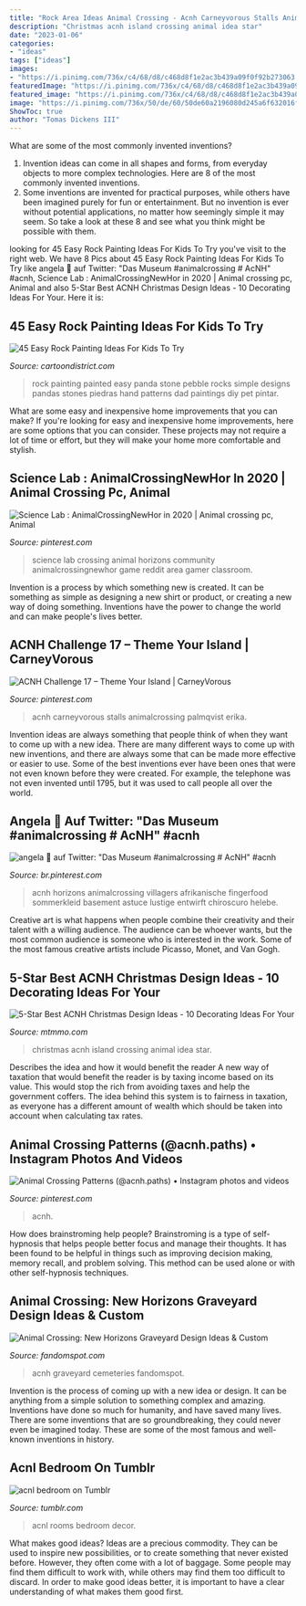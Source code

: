 ```yaml
---
title: "Rock Area Ideas Animal Crossing - Acnh Carneyvorous Stalls Animalcrossing Palmqvist Erika"
description: "Christmas acnh island crossing animal idea star"
date: "2023-01-06"
categories:
- "ideas"
tags: ["ideas"]
images:
- "https://i.pinimg.com/736x/c4/68/d8/c468d8f1e2ac3b439a09f0f92b273063.jpg"
featuredImage: "https://i.pinimg.com/736x/c4/68/d8/c468d8f1e2ac3b439a09f0f92b273063.jpg"
featured_image: "https://i.pinimg.com/736x/c4/68/d8/c468d8f1e2ac3b439a09f0f92b273063.jpg"
image: "https://i.pinimg.com/736x/50/de/60/50de60a2196080d245a6f632016f93a2.jpg"
ShowToc: true
author: "Tomas Dickens III"
---
```



What are some of the most commonly invented inventions?
1. Invention ideas can come in all shapes and forms, from everyday objects to more complex technologies. Here are 8 of the most commonly invented inventions.
2. Some inventions are invented for practical purposes, while others have been imagined purely for fun or entertainment. But no invention is ever without potential applications, no matter how seemingly simple it may seem. So take a look at these 8 and see what you think might be possible with them.

	

		
looking for 45 Easy Rock Painting Ideas For Kids To Try you've visit to the right web. We have 8 Pics about 45 Easy Rock Painting Ideas For Kids To Try like angela 💮 auf Twitter: &quot;Das Museum #animalcrossing # AcNH&quot; #acnh, Science Lab : AnimalCrossingNewHor in 2020 | Animal crossing pc, Animal and also 5-Star Best ACNH Christmas Design Ideas - 10 Decorating Ideas For Your. Here it is:
		
    
## 45 Easy Rock Painting Ideas For Kids To Try

<img loading=lazy src="http://www.cartoondistrict.com/wp-content/uploads/2017/06/easy-rock-painting-ideas-for-kids31.jpg" onerror="this.onerror=null;this.src='https://tse4.mm.bing.net/th?id=OIP.DaEDdEDMRDXzBJgIG8e3AwHaJ4&amp;pid=15.1';" alt="45 Easy Rock Painting Ideas For Kids To Try">

_Source: cartoondistrict.com_

>rock painting painted easy panda stone pebble rocks simple designs pandas stones piedras hand patterns dad paintings diy pet pintar. 

	

What are some easy and inexpensive home improvements that you can make?
If you're looking for easy and inexpensive home improvements, here are some options that you can consider. These projects may not require a lot of time or effort, but they will make your home more comfortable and stylish.

    
## Science Lab : AnimalCrossingNewHor In 2020 | Animal Crossing Pc, Animal

<img loading=lazy src="https://i.pinimg.com/736x/c4/68/d8/c468d8f1e2ac3b439a09f0f92b273063.jpg" onerror="this.onerror=null;this.src='https://tse1.mm.bing.net/th?id=OIP._i31zfdpgGhXCuFOORoIGQHaEK&amp;pid=15.1';" alt="Science Lab : AnimalCrossingNewHor in 2020 | Animal crossing pc, Animal">

_Source: pinterest.com_

>science lab crossing animal horizons community animalcrossingnewhor game reddit area gamer classroom. 

	

Invention is a process by which something new is created. It can be something as simple as designing a new shirt or product, or creating a new way of doing something. Inventions have the power to change the world and can make people's lives better.

    
## ACNH Challenge 17 – Theme Your Island | CarneyVorous

<img loading=lazy src="https://i.pinimg.com/736x/0c/fe/8c/0cfe8c69c312c479bfa9ce752eecb0b2.jpg" onerror="this.onerror=null;this.src='https://tse4.mm.bing.net/th?id=OIP.NGbW78pGHvdzSRqGfXN-wQHaIB&amp;pid=15.1';" alt="ACNH Challenge 17 – Theme Your Island | CarneyVorous">

_Source: pinterest.com_

>acnh carneyvorous stalls animalcrossing palmqvist erika. 

	

Invention ideas are always something that people think of when they want to come up with a new idea. There are many different ways to come up with new inventions, and there are always some that can be made more effective or easier to use. Some of the best inventions ever have been ones that were not even known before they were created. For example, the telephone was not even invented until 1795, but it was used to call people all over the world.

    
## Angela 💮 Auf Twitter: &quot;Das Museum #animalcrossing # AcNH&quot; #acnh

<img loading=lazy src="https://i.pinimg.com/736x/50/de/60/50de60a2196080d245a6f632016f93a2.jpg" onerror="this.onerror=null;this.src='https://tse3.mm.bing.net/th?id=OIP.5QpJ4uLA1MYDcFktA8eBaQHaEK&amp;pid=15.1';" alt="angela 💮 auf Twitter: &quot;Das Museum #animalcrossing # AcNH&quot; #acnh">

_Source: br.pinterest.com_

>acnh horizons animalcrossing villagers afrikanische fingerfood sommerkleid basement astuce lustige entwirft chiroscuro helebe. 

	

Creative art is what happens when people combine their creativity and their talent with a willing audience. The audience can be whoever wants, but the most common audience is someone who is interested in the work. Some of the most famous creative artists include Picasso, Monet, and Van Gogh.

    
## 5-Star Best ACNH Christmas Design Ideas - 10 Decorating Ideas For Your

<img loading=lazy src="https://www.mtmmo.com/upload/20201117/6374120719164651686876482.png" onerror="this.onerror=null;this.src='https://tse1.mm.bing.net/th?id=OIP.KuxLzEB-VTTEnd9HjDbBTQHaEV&amp;pid=15.1';" alt="5-Star Best ACNH Christmas Design Ideas - 10 Decorating Ideas For Your">

_Source: mtmmo.com_

>christmas acnh island crossing animal idea star. 

	

Describes the idea and how it would benefit the reader
A new way of taxation that would benefit the reader is by taxing income based on its value. This would stop the rich from avoiding taxes and help the government coffers. The idea behind this system is to fairness in taxation, as everyone has a different amount of wealth which should be taken into account when calculating tax rates.

    
## Animal Crossing Patterns (@acnh.paths) • Instagram Photos And Videos

<img loading=lazy src="https://i.pinimg.com/736x/0a/d6/e3/0ad6e3a20152d9ed159bd9c207463fa5.jpg" onerror="this.onerror=null;this.src='https://tse1.mm.bing.net/th?id=OIP.IWwHoo-jSi0rtG2GgKGzzAHaFg&amp;pid=15.1';" alt="Animal Crossing Patterns (@acnh.paths) • Instagram photos and videos">

_Source: pinterest.com_

>acnh. 

	

How does brainstroming help people?
Brainstroming is a type of self-hypnosis that helps people better focus and manage their thoughts. It has been found to be helpful in things such as improving decision making, memory recall, and problem solving. This method can be used alone or with other self-hypnosis techniques.

    
## Animal Crossing: New Horizons Graveyard Design Ideas &amp; Custom

<img loading=lazy src="https://static.fandomspot.com/images/02/11891/09-skeleton-cemetery-idea-acnh.jpg" onerror="this.onerror=null;this.src='https://tse1.mm.bing.net/th?id=OIP.dHdKkbAGEL6m_DPpuftMugHaEK&amp;pid=15.1';" alt="Animal Crossing: New Horizons Graveyard Design Ideas &amp; Custom">

_Source: fandomspot.com_

>acnh graveyard cemeteries fandomspot. 

	

Invention is the process of coming up with a new idea or design. It can be anything from a simple solution to something complex and amazing. Inventions have done so much for humanity, and have saved many lives. There are some inventions that are so groundbreaking, they could never even be imagined today. These are some of the most famous and well-known inventions in history.

    
## Acnl Bedroom On Tumblr

<img loading=lazy src="https://66.media.tumblr.com/954addc21fc44c9d80106bca648d3fcb/tumblr_inline_p7fx5vVbu91sm9kcf_540.jpg" onerror="this.onerror=null;this.src='https://tse2.mm.bing.net/th?id=OIP.WjDFsvhBxZdckCcI_Z6GoAAAAA&amp;pid=15.1';" alt="acnl bedroom on Tumblr">

_Source: tumblr.com_

>acnl rooms bedroom decor. 

	

What makes good ideas?
Ideas are a precious commodity. They can be used to inspire new possibilities, or to create something that never existed before. However, they often come with a lot of baggage. Some people may find them difficult to work with, while others may find them too difficult to discard. In order to make good ideas better, it is important to have a clear understanding of what makes them good first.


